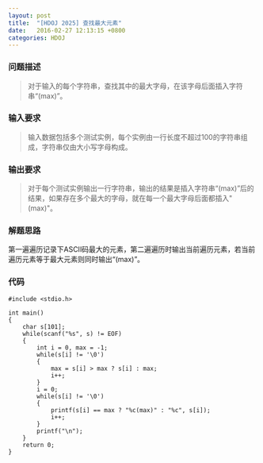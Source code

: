 ```yaml
---
layout: post
title:  "[HDOJ 2025] 查找最大元素"
date:   2016-02-27 12:13:15 +0800
categories: HDOJ
---
```

### __问题描述__
> 对于输入的每个字符串，查找其中的最大字母，在该字母后面插入字符串“(max)”。

### __输入要求__
> 输入数据包括多个测试实例，每个实例由一行长度不超过100的字符串组成，字符串仅由大小写字母构成。

### __输出要求__
> 对于每个测试实例输出一行字符串，输出的结果是插入字符串“(max)”后的结果，如果存在多个最大的字母，就在每一个最大字母后面都插入"(max)"。

### __解题思路__
第一遍遍历记录下ASCII码最大的元素，第二遍遍历时输出当前遍历元素，若当前遍历元素等于最大元素则同时输出“(max)”。

### __代码__
	#include <stdio.h>

	int main()
	{
	    char s[101];
	    while(scanf("%s", s) != EOF)
	    {
	        int i = 0, max = -1;
	        while(s[i] != '\0')
	        {
	            max = s[i] > max ? s[i] : max;
	            i++;
	        }
	        i = 0;
	        while(s[i] != '\0')
	        {
	            printf(s[i] == max ? "%c(max)" : "%c", s[i]);
	            i++;
	        }
	        printf("\n");
	    }
	    return 0;
	}